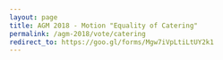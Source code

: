 ```yaml
---
layout: page
title: AGM 2018 - Motion "Equality of Catering"
permalink: /agm-2018/vote/catering
redirect_to: https://goo.gl/forms/Mgw7iVpLtiLtUY2k1
---
```


